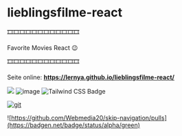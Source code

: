 # lieblingsfilme-react

🎞️🎞️🎞️🎞️🎞️🎞️🎞️🎞️🎞️🎞️🎞️🎞️

Favorite Movies React 😉

🎞️🎞️🎞️🎞️🎞️🎞️🎞️🎞️🎞️🎞️🎞️🎞️

Seite online: **https://lernya.github.io/lieblingsfilme-react/**




<img src="https://img.shields.io/badge/HTML5-E34F26?style=for-the-badge&logo=html5&logoColor=white" />  ![image](https://img.shields.io/badge/CSS3-1572B6?style=for-the-badge&logo=css3&logoColor=white)    ![Tailwind CSS Badge](https://img.shields.io/badge/Tailwind%20CSS-06B6D4?style=for-the-badge&logo=tailwindcss&logoColor=fff)

[![git](https://badgen.net/badge/icon/git?icon=git&label)](https://git-scm.com)

![https://github.com/Webmedia20/skip-navigation/pulls](https://badgen.net/badge/status/alpha/green)
